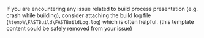 If you are encountering any issue related to build process presentation (e.g. crash while building), consider attaching the build log file (`%temp%\FASTBuild\FASTBuildLog.log`) which is often helpful.
(this template content could be safely removed from your issue)
